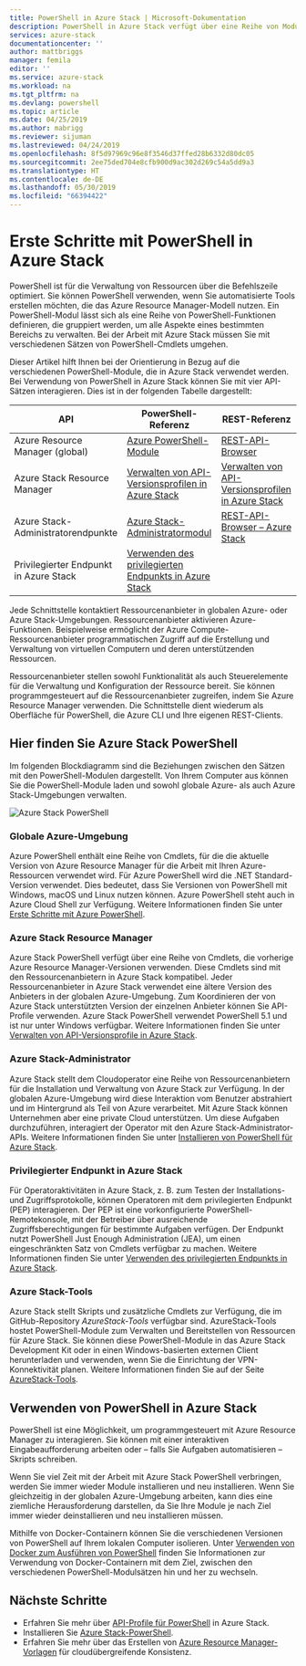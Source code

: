 ```yaml
---
title: PowerShell in Azure Stack | Microsoft-Dokumentation
description: PowerShell in Azure Stack verfügt über eine Reihe von Modulen und Kontexten.
services: azure-stack
documentationcenter: ''
author: mattbriggs
manager: femila
editor: ''
ms.service: azure-stack
ms.workload: na
ms.tgt_pltfrm: na
ms.devlang: powershell
ms.topic: article
ms.date: 04/25/2019
ms.author: mabrigg
ms.reviewer: sijuman
ms.lastreviewed: 04/24/2019
ms.openlocfilehash: 8f5d97969c96e8f3546d37ffed28b6332d80dc05
ms.sourcegitcommit: 2ee75ded704e8cfb900d9ac302d269c54a5dd9a3
ms.translationtype: HT
ms.contentlocale: de-DE
ms.lasthandoff: 05/30/2019
ms.locfileid: "66394422"
---
```

# <a name="get-started-with-powershell-in-azure-stack"></a>Erste Schritte mit PowerShell in Azure Stack

PowerShell ist für die Verwaltung von Ressourcen über die Befehlszeile optimiert. Sie können PowerShell verwenden, wenn Sie automatisierte Tools erstellen möchten, die das Azure Resource Manager-Modell nutzen. Ein PowerShell-Modul lässt sich als eine Reihe von PowerShell-Funktionen definieren, die gruppiert werden, um alle Aspekte eines bestimmten Bereichs zu verwalten. Bei der Arbeit mit Azure Stack müssen Sie mit verschiedenen Sätzen von PowerShell-Cmdlets umgehen.

Dieser Artikel hilft Ihnen bei der Orientierung in Bezug auf die verschiedenen PowerShell-Module, die in Azure Stack verwendet werden. Bei Verwendung von PowerShell in Azure Stack können Sie mit vier API-Sätzen interagieren. Dies ist in der folgenden Tabelle dargestellt:

| API | PowerShell-Referenz | REST-Referenz |
| --- | --- | --- |
| Azure Resource Manager (global) | [Azure PowerShell-Module](https://github.com/Azure/azure-powershell/blob/master/documentation/azure-powershell-modules.md) | [REST-API-Browser](https://docs.microsoft.com/rest/api/) |
| Azure Stack Resource Manager | [Verwalten von API-Versionsprofilen in Azure Stack](azure-stack-version-profiles.md) | [Verwalten von API-Versionsprofilen in Azure Stack](azure-stack-version-profiles.md) |
| Azure Stack-Administratorendpunkte | [Azure Stack-Administratormodul](https://docs.microsoft.com/powershell/azure/azure-stack/overview) | [REST-API-Browser – Azure Stack](https://docs.microsoft.com/rest/api/?term=Azure%20Azure%20Stack%20Admin) |
| Privilegierter Endpunkt in Azure Stack | [Verwenden des privilegierten Endpunkts in Azure Stack](../operator/azure-stack-privileged-endpoint.md) | |

Jede Schnittstelle kontaktiert Ressourcenanbieter in globalen Azure- oder Azure Stack-Umgebungen. Ressourcenanbieter aktivieren Azure-Funktionen. Beispielweise ermöglicht der Azure Compute-Ressourcenanbieter programmatischen Zugriff auf die Erstellung und Verwaltung von virtuellen Computern und deren unterstützenden Ressourcen.

Ressourcenanbieter stellen sowohl Funktionalität als auch Steuerelemente für die Verwaltung und Konfiguration der Ressource bereit. Sie können programmgesteuert auf die Ressourcenanbieter zugreifen, indem Sie Azure Resource Manager verwenden. Die Schnittstelle dient wiederum als Oberfläche für PowerShell, die Azure CLI und Ihre eigenen REST-Clients.

## <a name="where-to-find-azure-stack-powershell"></a>Hier finden Sie Azure Stack PowerShell

Im folgenden Blockdiagramm sind die Beziehungen zwischen den Sätzen mit den PowerShell-Modulen dargestellt. Von Ihrem Computer aus können Sie die PowerShell-Module laden und sowohl globale Azure- als auch Azure Stack-Umgebungen verwalten.

![Azure Stack PowerShell](media/azure-stack-powershell-overview/Azure-Stack-PowerShell.png)

### <a name="global-azure"></a>Globale Azure-Umgebung

Azure PowerShell enthält eine Reihe von Cmdlets, für die die aktuelle Version von Azure Resource Manager für die Arbeit mit Ihren Azure-Ressourcen verwendet wird. Für Azure PowerShell wird die .NET Standard-Version verwendet. Dies bedeutet, dass Sie Versionen von PowerShell mit Windows, macOS und Linux nutzen können. Azure PowerShell steht auch in Azure Cloud Shell zur Verfügung. Weitere Informationen finden Sie unter [Erste Schritte mit Azure PowerShell](https://docs.microsoft.com/powershell/azure/get-started-azureps).

### <a name="azure-stack-resource-manager"></a>Azure Stack Resource Manager

Azure Stack PowerShell verfügt über eine Reihe von Cmdlets, die vorherige Azure Resource Manager-Versionen verwenden. Diese Cmdlets sind mit den Ressourcenanbietern in Azure Stack kompatibel. Jeder Ressourcenanbieter in Azure Stack verwendet eine ältere Version des Anbieters in der globalen Azure-Umgebung. Zum Koordinieren der von Azure Stack unterstützten Version der einzelnen Anbieter können Sie API-Profile verwenden. Azure Stack PowerShell verwendet PowerShell 5.1 und ist nur unter Windows verfügbar. Weitere Informationen finden Sie unter [Verwalten von API-Versionsprofile in Azure Stack](azure-stack-version-profiles.md).

### <a name="azure-stack-administrator"></a>Azure Stack-Administrator

Azure Stack stellt dem Cloudoperator eine Reihe von Ressourcenanbietern für die Installation und Verwaltung von Azure Stack zur Verfügung. In der globalen Azure-Umgebung wird diese Interaktion vom Benutzer abstrahiert und im Hintergrund als Teil von Azure verarbeitet. Mit Azure Stack können Unternehmen aber eine private Cloud unterstützen. Um diese Aufgaben durchzuführen, interagiert der Operator mit den Azure Stack-Administrator-APIs. Weitere Informationen finden Sie unter [Installieren von PowerShell für Azure Stack](../operator/azure-stack-powershell-install.md).

### <a name="azure-stack-privileged-endpoint"></a>Privilegierter Endpunkt in Azure Stack

Für Operatoraktivitäten in Azure Stack, z. B. zum Testen der Installations- und Zugriffsprotokolle, können Operatoren mit dem privilegierten Endpunkt (PEP) interagieren. Der PEP ist eine vorkonfigurierte PowerShell-Remotekonsole, mit der Betreiber über ausreichende Zugriffsberechtigungen für bestimmte Aufgaben verfügen. Der Endpunkt nutzt PowerShell Just Enough Administration (JEA), um einen eingeschränkten Satz von Cmdlets verfügbar zu machen. Weitere Informationen finden Sie unter [Verwenden des privilegierten Endpunkts in Azure Stack](../operator/azure-stack-privileged-endpoint.md).

### <a name="azure-stack-tools"></a>Azure Stack-Tools

Azure Stack stellt Skripts und zusätzliche Cmdlets zur Verfügung, die im GitHub-Repository *AzureStack-Tools* verfügbar sind. AzureStack-Tools hostet PowerShell-Module zum Verwalten und Bereitstellen von Ressourcen für Azure Stack. Sie können diese PowerShell-Module in das Azure Stack Development Kit oder in einen Windows-basierten externen Client herunterladen und verwenden, wenn Sie die Einrichtung der VPN-Konnektivität planen. Weitere Informationen finden Sie auf der Seite [AzureStack-Tools](https://github.com/Azure/AzureStack-Tools).

## <a name="work-with-powershell-in-azure-stack"></a>Verwenden von PowerShell in Azure Stack

PowerShell ist eine Möglichkeit, um programmgesteuert mit Azure Resource Manager zu interagieren. Sie können mit einer interaktiven Eingabeaufforderung arbeiten oder – falls Sie Aufgaben automatisieren – Skripts schreiben.

Wenn Sie viel Zeit mit der Arbeit mit Azure Stack PowerShell verbringen, werden Sie immer wieder Module installieren und neu installieren. Wenn Sie gleichzeitig in der globalen Azure-Umgebung arbeiten, kann dies eine ziemliche Herausforderung darstellen, da Sie Ihre Module je nach Ziel immer wieder deinstallieren und neu installieren müssen. 

Mithilfe von Docker-Containern können Sie die verschiedenen Versionen von PowerShell auf Ihrem lokalen Computer isolieren. Unter [Verwenden von Docker zum Ausführen von PowerShell](azure-stack-powershell-user-docker.md) finden Sie Informationen zur Verwendung von Docker-Containern mit dem Ziel, zwischen den verschiedenen PowerShell-Modulsätzen hin und her zu wechseln.


## <a name="next-steps"></a>Nächste Schritte

- Erfahren Sie mehr über [API-Profile für PowerShell](azure-stack-version-profiles.md) in Azure Stack.
- Installieren Sie [Azure Stack-PowerShell](../operator/azure-stack-powershell-install.md).
- Erfahren Sie mehr über das Erstellen von [Azure Resource Manager-Vorlagen](azure-stack-develop-templates.md) für cloudübergreifende Konsistenz.

